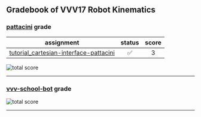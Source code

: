 ## Gradebook of VVV17 Robot Kinematics

### [**pattacini**](https://github.com/pattacini) grade

| assignment | status | score |
|    :--:    |  :--:  | :--:  |
| [tutorial_cartesian-interface-pattacini](https://github.com/vvv17-kinematics/tutorial_cartesian-interface-pattacini) | :white_check_mark: | 3 |

![total score](https://img.shields.io/badge/total_score-3-brightgreen.svg?style=flat-square)

---


### [**vvv-school-bot**](https://github.com/vvv-school-bot) grade

![total score](https://img.shields.io/badge/total_score-0-orange.svg?style=flat-square)

---

